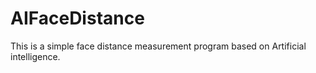 # AIFaceDistance
This is a simple face distance measurement program based on Artificial intelligence.
